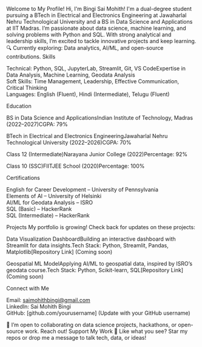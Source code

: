 Welcome to My Profile!
Hi, I'm Bingi Sai Mohith! I'm a dual-degree student pursuing a BTech in Electrical and Electronics Engineering at Jawaharlal Nehru Technological University and a BS in Data Science and Applications at IIT Madras. I’m passionate about data science, machine learning, and solving problems with Python and SQL. With strong analytical and leadership skills, I’m excited to tackle innovative projects and keep learning.
🔍 Currently exploring: Data analytics, AI/ML, and open-source contributions.
Skills

Technical: Python, SQL, JupyterLab, Streamlit, Git, VS CodeExpertise in Data Analysis, Machine Learning, Geodata Analysis  
Soft Skills: Time Management, Leadership, Effective Communication, Critical Thinking  
Languages: English (Fluent), Hindi (Intermediate), Telugu (Fluent)

Education

BS in Data Science and ApplicationsIndian Institute of Technology, Madras (2022–2027)CGPA: 79%  

BTech in Electrical and Electronics EngineeringJawaharlal Nehru Technological University (2022–2026)CGPA: 70%  

Class 12 (Intermediate)Narayana Junior College (2022)Percentage: 92%  

Class 10 (SSC)FIITJEE School (2020)Percentage: 100%


Certifications

English for Career Development – University of Pennsylvania  
Elements of AI – University of Helsinki  
AI/ML for Geodata Analysis – ISRO  
SQL (Basic) – HackerRank  
SQL (Intermediate) – HackerRank

Projects
My portfolio is growing! Check back for updates on these projects:  

Data Visualization DashboardBuilding an interactive dashboard with Streamlit for data insights.Tech Stack: Python, Streamlit, Pandas, Matplotlib[Repository Link] (Coming soon)  

Geospatial ML ModelApplying AI/ML to geospatial data, inspired by ISRO’s geodata course.Tech Stack: Python, Scikit-learn, SQL[Repository Link] (Coming soon)


Connect with Me

Email: saimohithbingi@gmail.com  
LinkedIn: Sai Mohith Bingi  
GitHub: [github.com/yourusername] (Update with your GitHub username)

🤝 I’m open to collaborating on data science projects, hackathons, or open-source work. Reach out!
Support My Work
🌟 Like what you see? Star my repos or drop me a message to talk tech, data, or ideas!

